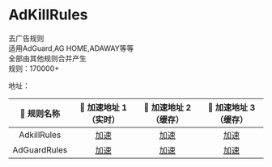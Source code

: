 # AdKillRules
去广告规则<br/>
适用AdGuard,AG HOME,ADAWAY等等<br/>
全部由其他规则合并产生<br/>
规则：170000+<br/>

地址：<br/>


|  🥑 规则名称   | 🚀 加速地址 1 （实时） | 🚀 加速地址 2 （缓存） | 🚀 加速地址 3 （缓存） |
|  :----:  | :----:  | :----:  |  :----:  |
| AdkillRules | [加速](https://raw.fastgit.org/Cats-Team/AdKillRules/main/adrules.txt) |[加速](https://cdn.jsdelivr.net/gh/Cats-Team/AdKillRules@main/adrules.txt) |[加速](https://cdn.staticaly.com/gh/Cats-Team/AdKillRules@main/adrules.txt)|
| AdGuardRules | [加速](https://raw.fastgit.org/Cats-Team/AdKillRules/main/adguard.txt) | [加速](https://cdn.jsdelivr.net/gh/Cats-Team/AdKillRules@main/adguard.txt)|[加速](https://cdn.staticaly.com/gh/Cats-Team/AdKillRules@main/adguard.txt) |
